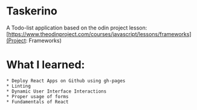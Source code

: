 # Taskerino

A Todo-list application based on the odin project lesson:[https://www.theodinproject.com/courses/javascript/lessons/frameworks](Project: Frameworks)

# What I learned:

    * Deploy React Apps on Github using gh-pages
    * Linting
    * Dynamic User Interface Interactions
    * Proper usage of forms
    * Fundamentals of React

    
